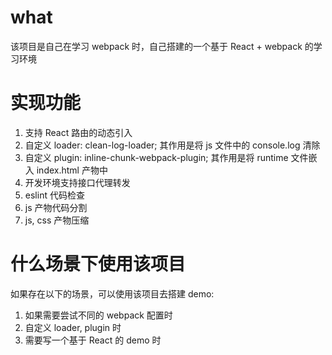 # what

该项目是自己在学习 webpack 时，自己搭建的一个基于 React + webpack 的学习环境

# 实现功能

1. 支持 React 路由的动态引入
2. 自定义 loader: clean-log-loader; 其作用是将 js 文件中的 console.log 清除
3. 自定义 plugin: inline-chunk-webpack-plugin; 其作用是将 runtime 文件嵌入 index.html 产物中
4. 开发环境支持接口代理转发
5. eslint 代码检查
6. js 产物代码分割
7. js, css 产物压缩

# 什么场景下使用该项目

如果存在以下的场景，可以使用该项目去搭建 demo:

1. 如果需要尝试不同的 webpack 配置时
2. 自定义 loader, plugin 时
3. 需要写一个基于 React 的 demo 时
